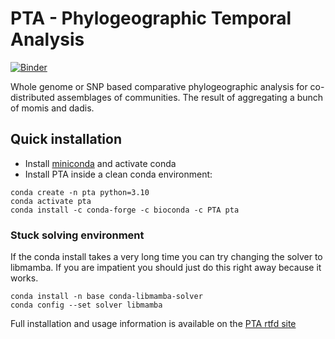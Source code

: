 # PTA - Phylogeographic Temporal Analysis
[![Binder](https://mybinder.org/badge_logo.svg)](https://mybinder.org/v2/gh/isaacovercast/PTA/master)


Whole genome or SNP based comparative phylogeographic analysis for co-distributed
assemblages of communities. The result of aggregating a bunch of momis and dadis.

## Quick installation

* Install [miniconda](https://conda.io/miniconda.html) and activate conda
* Install PTA inside a clean conda environment:
```
conda create -n pta python=3.10
conda activate pta
conda install -c conda-forge -c bioconda -c PTA pta
```

### Stuck solving environment
If the conda install takes a very long time you can try changing the solver to libmamba. If you are impatient you should just do this right away because it works.

```
conda install -n base conda-libmamba-solver
conda config --set solver libmamba
```

Full installation and usage information is available on the [PTA rtfd site](https://pta.readthedocs.io)
